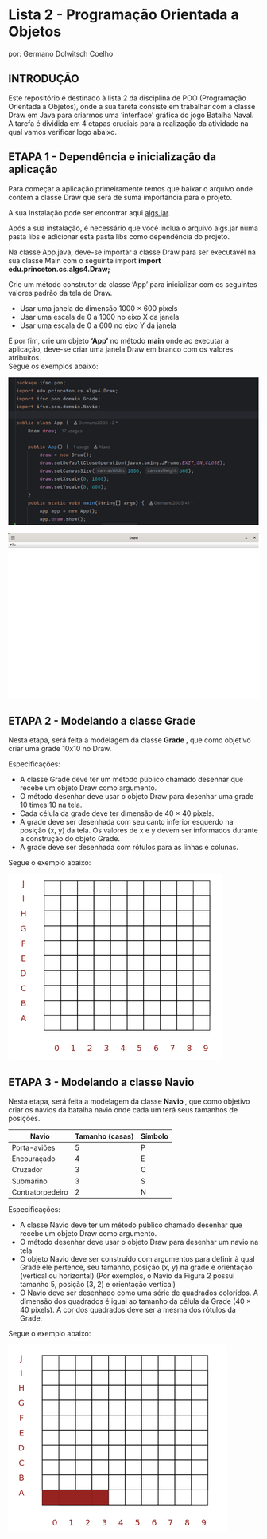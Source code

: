 # Lista 2 - Programação Orientada a Objetos
por: Germano Dolwitsch Coelho

## INTRODUÇÃO

Este repositório é destinado à lista 2 da disciplina de POO (Programação Orientada a Objetos), onde a sua tarefa consiste
em trabalhar com a classe Draw em Java para criarmos uma ‘interface’ gráfica do jogo Batalha Naval.
<br>
A tarefa é dividida em 4 etapas cruciais para a realização da atividade na qual vamos verificar logo abaixo.
<br>

## ETAPA 1 - Dependência e inicialização da aplicação

Para começar a aplicação primeiramente temos que baixar o arquivo onde contem a classe Draw que será de suma importância para o projeto.

A sua Instalação pode ser encontrar aqui <a href="https://github.com/emersonmello/algs4/releases">algs.jar</a>.

Após a sua instalação, é necessário que você inclua o arquivo algs.jar numa pasta libs e adicionar esta pasta libs como dependência do projeto. 

Na classe App.java, deve-se importar a classe Draw para ser executavél na sua classe Main com o seguinte import <strong>import edu.princeton.cs.algs4.Draw;</strong>

Crie um método construtor da classe ‘App’ para inicializar com os seguintes valores padrão da tela de Draw. 
* Usar uma janela de dimensão 1000 × 600 pixels
* Usar uma escala de 0 a 1000 no eixo X da janela
* Usar uma escala de 0 a 600 no eixo Y da janela

E por fim, crie um objeto <strong>‘App’</strong> no método <strong>main</strong> onde ao executar a aplicação, deve-se criar uma janela Draw em branco com os valores atribuitos.
<br>
Segue os exemplos abaixo:

![Captura de tela de 2025-05-02 08-45-31.png](img/Captura%20de%20tela%20de%202025-05-02%2008-45-31.png)


![Captura de tela de 2025-05-02 08-47-03.png](img/Captura%20de%20tela%20de%202025-05-02%2008-47-03.png)

## ETAPA 2 - Modelando a classe Grade

Nesta etapa, será feita a modelagem da classe <strong> Grade </strong>, que como objetivo criar uma grade 10x10 no Draw.

Especificações:

* A classe Grade deve ter um método público chamado desenhar que recebe um objeto Draw como
argumento.
* O método desenhar deve usar o objeto Draw para desenhar uma grade 10 times 10 na tela.
* Cada célula da grade deve ter dimensão de 40 × 40 pixels.
* A grade deve ser desenhada com seu canto inferior esquerdo na posição (x, y) da tela. Os valores
de x e y devem ser informados durante a construção do objeto Grade.
* A grade deve ser desenhada com rótulos para as linhas e colunas.

Segue o exemplo abaixo:

![grade.png](img/grade.png)


## ETAPA 3 - Modelando a classe Navio

Nesta etapa, será feita a modelagem da classe <strong> Navio </strong>, que como objetivo criar os navios da batalha navio onde cada um terá seus tamanhos de posições.

| Navio           | Tamanho (casas) | Símbolo |
|-----------------|-----------------|---------|
| Porta-aviões    | 5               | P       |
| Encouraçado     | 4               | E       |
| Cruzador        | 3               | C       |
| Submarino       | 3               | S       |
| Contratorpedeiro| 2               | N       |


Especificações:

* A classe Navio deve ter um método público chamado desenhar que recebe um objeto Draw como
argumento.
* O método desenhar deve usar o objeto Draw para desenhar um navio na tela
* O objeto Navio deve ser construído com argumentos para definir à qual Grade ele pertence, seu
tamanho, posição (x, y) na grade e orientação (vertical ou horizontal) (Por exemplos, o Navio da
Figura 2 possui tamanho 5, posição (3, 2) e orientação vertical)
* O Navio deve ser desenhado como uma série de quadrados coloridos. A dimensão dos quadrados é
igual ao tamanho da célula da Grade (40 × 40 pixels). A cor dos quadrados deve ser a mesma dos
rótulos da Grade.

Segue o exemplo abaixo: 

![navio.png](img/navio.png)

